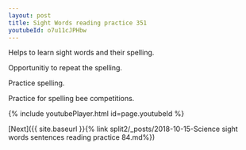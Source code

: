 ```yaml
---
layout: post
title: Sight Words reading practice 351
youtubeId: o7u11cJPHbw
---
```

 
 
Helps to learn sight words and their spelling.

Opportunitiy to repeat the spelling. 

Practice spelling. 
 
Practice for spelling bee competitions. 
 
{% include youtubePlayer.html id=page.youtubeId %}
 
 

[Next]({{ site.baseurl }}{% link  split2/_posts/2018-10-15-Science sight words sentences reading practice 84.md%})
 
